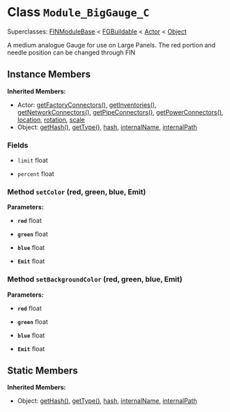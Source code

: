 # Class <code>Module_BigGauge_C</code>

Superclasses: <a href="FINModuleBase.md">FINModuleBase</a> < <a href="FGBuildable.md">FGBuildable</a> < <a href="Actor.md">Actor</a> < <a href="Object.md">Object</a>

A medium analogue Gauge for use on Large Panels. The red portion and needle position can be changed through FIN
## Instance Members
<b>Inherited Members:</b>
- Actor: <a href="Actor.md#user-content-get-factory-connectors">getFactoryConnectors()</a>, <a href="Actor.md#user-content-get-inventories">getInventories()</a>, <a href="Actor.md#user-content-get-network-connectors">getNetworkConnectors()</a>, <a href="Actor.md#user-content-get-pipe-connectors">getPipeConnectors()</a>, <a href="Actor.md#user-content-get-power-connectors">getPowerConnectors()</a>, <a href="Actor.md#user-content-location">location</a>, <a href="Actor.md#user-content-rotation">rotation</a>, <a href="Actor.md#user-content-scale">scale</a>
- Object: <a href="Object.md#user-content-get-hash">getHash()</a>, <a href="Object.md#user-content-get-type">getType()</a>, <a href="Object.md#user-content-hash">hash</a>, <a href="Object.md#user-content-internal-name">internalName</a>, <a href="Object.md#user-content-internal-path">internalPath</a>
### Fields
- <code id="limit">limit</code> float

  
- <code id="percent">percent</code> float

  
### Method <code id="set-color">setColor</code> (red, green, blue, Emit)


<b>Parameters:</b>

- <code><b>red</b></code> float

  
- <code><b>green</b></code> float

  
- <code><b>blue</b></code> float

  
- <code><b>Emit</b></code> float

  

### Method <code id="set-background-color">setBackgroundColor</code> (red, green, blue, Emit)


<b>Parameters:</b>

- <code><b>red</b></code> float

  
- <code><b>green</b></code> float

  
- <code><b>blue</b></code> float

  
- <code><b>Emit</b></code> float

  

## Static Members
<b>Inherited Members:</b>
- Object: <a href="Object.md#user-content-s-get-hash">getHash()</a>, <a href="Object.md#user-content-s-get-type">getType()</a>, <a href="Object.md#user-content-s-hash">hash</a>, <a href="Object.md#user-content-s-internal-name">internalName</a>, <a href="Object.md#user-content-s-internal-path">internalPath</a>